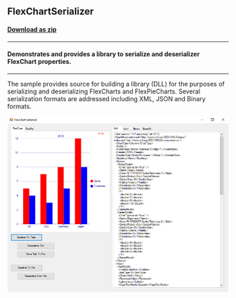 ## FlexChartSerializer
#### [Download as zip](https://grapecity.github.io/DownGit/#/home?url=https://github.com/GrapeCity/ComponentOne-WinForms-Samples/tree/master/NetFramework\FlexChart\CS\FlexChartSerializer\FlexChartSerializer)
____
#### Demonstrates and provides a library to serialize and deserializer FlexChart properties.
____
The sample provides source for building a library (DLL) for the purposes of serializing and deserializing FlexCharts and FlexPieCharts.
Several serialization formats are addressed including XML, JSON and Binary formats.

![screenshot](screenshot.PNG)
